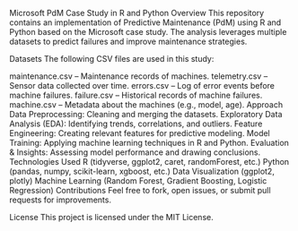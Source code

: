Microsoft PdM Case Study in R and Python
Overview
This repository contains an implementation of Predictive Maintenance (PdM) using R and Python based on the Microsoft case study. The analysis leverages multiple datasets to predict failures and improve maintenance strategies.

Datasets
The following CSV files are used in this study:

maintenance.csv – Maintenance records of machines.
telemetry.csv – Sensor data collected over time.
errors.csv – Log of error events before machine failures.
failure.csv – Historical records of machine failures.
machine.csv – Metadata about the machines (e.g., model, age).
Approach
Data Preprocessing: Cleaning and merging the datasets.
Exploratory Data Analysis (EDA): Identifying trends, correlations, and outliers.
Feature Engineering: Creating relevant features for predictive modeling.
Model Training: Applying machine learning techniques in R and Python.
Evaluation & Insights: Assessing model performance and drawing conclusions.
Technologies Used
R (tidyverse, ggplot2, caret, randomForest, etc.)
Python (pandas, numpy, scikit-learn, xgboost, etc.)
Data Visualization (ggplot2, plotly)
Machine Learning (Random Forest, Gradient Boosting, Logistic Regression)
Contributions
Feel free to fork, open issues, or submit pull requests for improvements.

License
This project is licensed under the MIT License.


